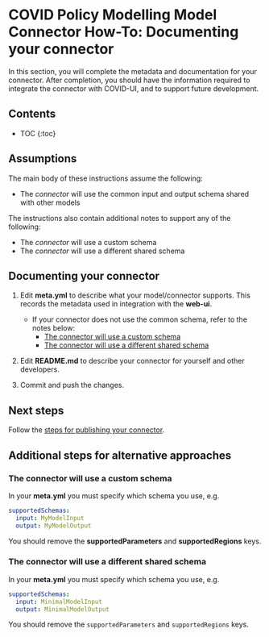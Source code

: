 # COVID Policy Modelling Model Connector How-To: Documenting your connector

In this section, you will complete the metadata and documentation for your connector.
After completion, you should have the information required to integrate the connector with COVID-UI, and to support future development.

## Contents

* TOC
{:toc}

## Assumptions

The main body of these instructions assume the following:

* The *connector* will use the common input and output schema shared with other models

The instructions also contain additional notes to support any of the following:

* The *connector* will use a custom schema
* The *connector* will use a different shared schema

## Documenting your connector

1. Edit **meta.yml** to describe what your model/connector supports.
   This records the metadata used in integration with the **web-ui**.

   * If your connector does not use the common schema, refer to the notes below:
     * [The connector will use a custom schema](#the-connector-will-use-a-custom-schema)
     * [The connector will use a different shared schema](#the-connector-will-use-a-different-shared-schema)

1. Edit **README.md** to describe your connector for yourself and other developers.

1. Commit and push the changes.

## Next steps

Follow the [steps for publishing your connector](publish.md).

## Additional steps for alternative approaches

### The connector will use a custom schema

In your **meta.yml** you must specify which schema you use, e.g.

```yml
supportedSchemas:
  input: MyModelInput
  output: MyModelOutput
```

You should remove the **supportedParameters** and **supportedRegions** keys.

### The connector will use a different shared schema

In your **meta.yml** you must specify which schema you use, e.g.

```yml
supportedSchemas:
  input: MinimalModelInput
  output: MinimalModelOutput
```

You should remove the `supportedParameters` and `supportedRegions` keys.
